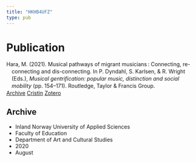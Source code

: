 ```yaml
---
title: "HKHB4UFZ"
type: pub
---
```

<h1>Publication</h1>
<article id="csl-bib-container-HKHB4UFZ" class="csl-bib-container">
  <div class="csl-bib-body" style="line-height: 1.35; padding-left: 1em; text-indent:-1em;">
  <div class="csl-entry">Hara, M. (2021). Musical pathways of migrant musicians&#x202F;: Connecting, re-connecting and dis-connecting. In P. Dyndahl, S. Karlsen, &amp; R. Wright (Eds.), <i>Musical gentrification: popular music, distinction and social mobility</i> (pp. 154&#x2013;171). Routledge, Taylor &amp; Francis Group.</div>
</div>
  <div class="csl-bib-buttons">
    <a href="#taxonomy-article-HKHB4UFZ" class="csl-bib-button">Archive</a>
    <a href="https://app.cristin.no/results/show.jsf?id=1823805" alt="Cristin URL" class="csl-bib-button">Cristin</a>
    <a href="http://zotero.org/groups/5402882/items/HKHB4UFZ" alt="Zotero URL" class="csl-bib-button">Zotero</a>
  </div>
  <div id="csl-bib-meta-container-HKHB4UFZ"></div>
</article>
<div id="csl-bib-meta-HKHB4UFZ" class="csl-bib-meta">
  <article id="taxonomy-article-HKHB4UFZ" class="taxonomy-article">
    <h1>Archive</h1>
    <ul>
      <li>Inland Norway University of Applied Sciences</li>
      <li>Faculty of Education</li>
      <li>Department of Art and Cultural Studies</li>
      <li>2020</li>
      <li>August</li>
    </ul>
  </article>
</div>

